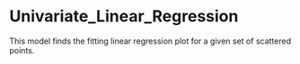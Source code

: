 # Univariate_Linear_Regression
This model finds the fitting linear regression plot for a given set of scattered points.
